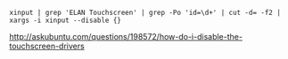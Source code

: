 ```
xinput | grep 'ELAN Touchscreen' | grep -Po 'id=\d+' | cut -d= -f2 | xargs -i xinput --disable {}
```

http://askubuntu.com/questions/198572/how-do-i-disable-the-touchscreen-drivers
